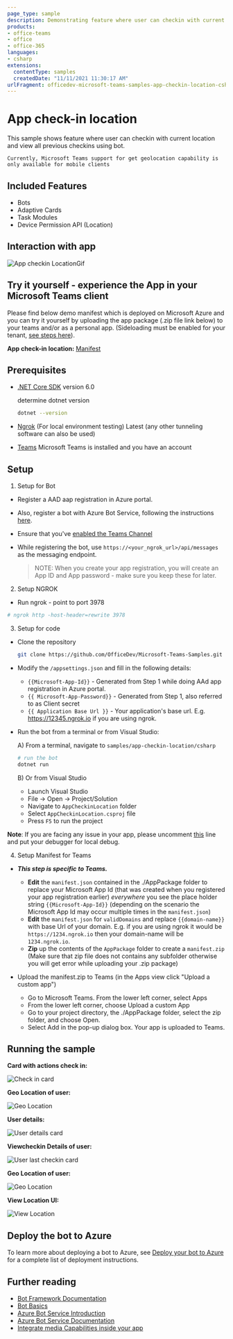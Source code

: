 ```yaml
---
page_type: sample
description: Demonstrating feature where user can checkin with current location and view all previous checkins using bot.
products:
- office-teams
- office
- office-365
languages:
- csharp
extensions:
  contentType: samples
  createdDate: "11/11/2021 11:30:17 AM"
urlFragment: officedev-microsoft-teams-samples-app-checkin-location-csharp
---
```


# App check-in location

This sample shows feature where user can checkin with current location and view all previous checkins using bot.

`Currently, Microsoft Teams support for get geolocation capability is only available for mobile clients`

## Included Features
* Bots
* Adaptive Cards
* Task Modules
* Device Permission API (Location)

## Interaction with app

![App checkin LocationGif](AppCheckinLocation/Images/AppcheckinLocation.gif)

## Try it yourself - experience the App in your Microsoft Teams client
Please find below demo manifest which is deployed on Microsoft Azure and you can try it yourself by uploading the app package (.zip file link below) to your teams and/or as a personal app. (Sideloading must be enabled for your tenant, [see steps here](https://docs.microsoft.com/microsoftteams/platform/concepts/build-and-test/prepare-your-o365-tenant#enable-custom-teams-apps-and-turn-on-custom-app-uploading)).

**App check-in location:** [Manifest](/samples/app-checkin-location/csharp/demo-manifest/App-checkin-location.zip)

## Prerequisites

- [.NET Core SDK](https://dotnet.microsoft.com/download) version 6.0

  determine dotnet version
  ```bash
  dotnet --version
  ```
- [Ngrok](https://ngrok.com/download) (For local environment testing) Latest (any other tunneling software can also be used)
  
- [Teams](https://teams.microsoft.com) Microsoft Teams is installed and you have an account

## Setup

1) Setup for Bot
- Register a AAD aap registration in Azure portal.
- Also, register a bot with Azure Bot Service, following the instructions [here](https://docs.microsoft.com/azure/bot-service/bot-service-quickstart-registration?view=azure-bot-service-3.0).
- Ensure that you've [enabled the Teams Channel](https://docs.microsoft.com/azure/bot-service/channel-connect-teams?view=azure-bot-service-4.0)
- While registering the bot, use `https://<your_ngrok_url>/api/messages` as the messaging endpoint.

    > NOTE: When you create your app registration, you will create an App ID and App password - make sure you keep these for later.

2) Setup NGROK
- Run ngrok - point to port 3978

```bash
# ngrok http -host-header=rewrite 3978
```

3) Setup for code

- Clone the repository

    ```bash
    git clone https://github.com/OfficeDev/Microsoft-Teams-Samples.git
    ```

- Modify the `/appsettings.json` and fill in the following details:
  - `{{Microsoft-App-Id}}` - Generated from Step 1 while doing AAd app registration in Azure portal.
  - `{{ Microsoft-App-Password}}` - Generated from Step 1, also referred to as Client secret
  - `{{ Application Base Url }}` - Your application's base url. E.g. https://12345.ngrok.io if you are using ngrok.

- Run the bot from a terminal or from Visual Studio:

  A) From a terminal, navigate to `samples/app-checkin-location/csharp`

  ```bash
  # run the bot
  dotnet run
  ```
  B) Or from Visual Studio
     - Launch Visual Studio
     - File -> Open -> Project/Solution
     - Navigate to `AppCheckinLocation` folder
     - Select `AppCheckinLocation.csproj` file
     - Press `F5` to run the project

**Note**: If you are facing any issue in your app, please uncomment [this](https://github.com/OfficeDev/Microsoft-Teams-Samples/blob/main/samples/app-checkin-location/csharp/AppCheckinLocation/AdapterWithErrorHandler.cs#L33) line and put your debugger for local debug.

4) Setup Manifest for Teams
- __*This step is specific to Teams.*__
    - **Edit** the `manifest.json` contained in the ./AppPackage folder to replace your Microsoft App Id (that was created when you registered your app registration earlier) *everywhere* you see the place holder string `{{Microsoft-App-Id}}` (depending on the scenario the Microsoft App Id may occur multiple times in the `manifest.json`)
    - **Edit** the `manifest.json` for `validDomains` and replace `{{domain-name}}` with base Url of your domain. E.g. if you are using ngrok it would be `https://1234.ngrok.io` then your domain-name will be `1234.ngrok.io`.
    - **Zip** up the contents of the `AppPackage` folder to create a `manifest.zip` (Make sure that zip file does not contains any subfolder otherwise you will get error while uploading your .zip package)

- Upload the manifest.zip to Teams (in the Apps view click "Upload a custom app")
   - Go to Microsoft Teams. From the lower left corner, select Apps
   - From the lower left corner, choose Upload a custom App
   - Go to your project directory, the ./AppPackage folder, select the zip folder, and choose Open.
   - Select Add in the pop-up dialog box. Your app is uploaded to Teams.

## Running the sample

**Card with actions check in:**

![Check in card](AppCheckinLocation/Images/CheckinCard.png)

**Geo Location of user:**

![Geo Location](AppCheckinLocation/Images/GeoLocation.png)

**User details:**

![User details card](AppCheckinLocation/Images/UserDetailsCard.png)

**Viewcheckin Details of user:**

![User last checkin card](AppCheckinLocation/Images/UserLastCheckInCard.png)

**Geo Location of user:**

![Geo Location](AppCheckinLocation/Images/GeoLocation.png)

**View Location UI:**

![View Location](AppCheckinLocation/Images/ViewLocation.png)

## Deploy the bot to Azure

To learn more about deploying a bot to Azure, see [Deploy your bot to Azure](https://aka.ms/azuredeployment) for a complete list of deployment instructions.

## Further reading

- [Bot Framework Documentation](https://docs.botframework.com)
- [Bot Basics](https://docs.microsoft.com/azure/bot-service/bot-builder-basics?view=azure-bot-service-4.0)
- [Azure Bot Service Introduction](https://docs.microsoft.com/azure/bot-service/bot-service-overview-introduction?view=azure-bot-service-4.0)
- [Azure Bot Service Documentation](https://docs.microsoft.com/azure/bot-service/?view=azure-bot-service-4.0)
- [Integrate media Capabilities inside your app](https://learn.microsoft.com/microsoftteams/platform/concepts/device-capabilities/media-capabilities?tabs=mobile)